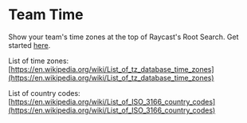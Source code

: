 # Team Time

Show your team's time zones at the top of Raycast's Root Search. Get started [here](https://www.raycast.com/templates/team-time).

List of time zones: [https://en.wikipedia.org/wiki/List_of_tz_database_time_zones](https://en.wikipedia.org/wiki/List_of_tz_database_time_zones)

List of country codes: [https://en.wikipedia.org/wiki/List_of_ISO_3166_country_codes](https://en.wikipedia.org/wiki/List_of_ISO_3166_country_codes)
